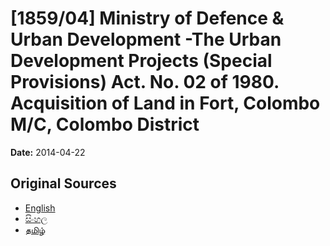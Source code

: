# [1859/04] Ministry of Defence & Urban Development -The Urban Development Projects (Special Provisions) Act. No. 02 of 1980. Acquisition of Land in Fort, Colombo M/C, Colombo District

**Date:** 2014-04-22

## Original Sources

- [English](https://documents.gov.lk/view/extra-gazettes/2014/4/1859-04_E.pdf)
- [සිංහල](https://documents.gov.lk/view/extra-gazettes/2014/4/1859-04_S.pdf)
- [தமிழ்](https://documents.gov.lk/view/extra-gazettes/2014/4/1859-04_T.pdf)
